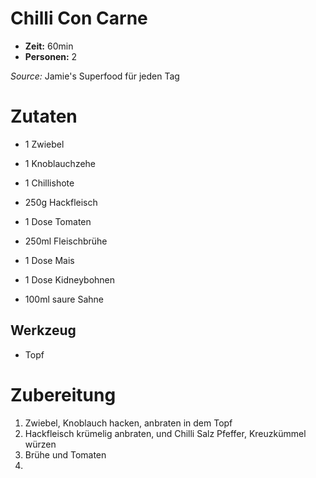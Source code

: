 # Chilli Con Carne
* **Zeit:**  60min
* **Personen:** 2

*Source:* Jamie's Superfood für jeden Tag

# Zutaten
* 1 Zwiebel
* 1 Knoblauchzehe
* 1 Chillishote
* 250g Hackfleisch

* 1 Dose Tomaten

* 250ml Fleischbrühe
* 1 Dose Mais
* 1 Dose Kidneybohnen

* 100ml saure Sahne

## Werkzeug
* Topf 

# Zubereitung
1. Zwiebel, Knoblauch hacken, anbraten in dem Topf
2. Hackfleisch krümelig  anbraten, und Chilli Salz Pfeffer, Kreuzkümmel würzen
3. Brühe und Tomaten
4. 